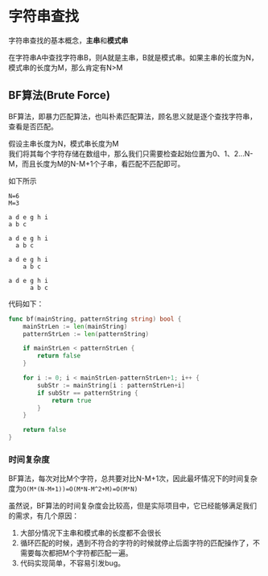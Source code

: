 # 字符串查找
字符串查找的基本概念，**主串**和**模式串**

在字符串A中查找字符串B，则A就是主串，B就是模式串。如果主串的长度为N，模式串的长度为M，那么肯定有N>M

## BF算法(Brute Force)
BF算法，即暴力匹配算法，也叫朴素匹配算法，顾名思义就是逐个查找字符串，查看是否匹配。

假设主串长度为N，模式串长度为M  
我们将其每个字符存储在数组中，那么我们只需要检查起始位置为0、1、2...N-M，而且长度为M的N-M+1个子串，看匹配不匹配即可。

如下所示
```
N=6
M=3

a d e g h i
a b c

a d e g h i
  a b c

a d e g h i
    a b c

a d e g h i
      a b c  
```

代码如下：
```go
func bf(mainString, patternString string) bool {
	mainStrLen := len(mainString)
	patternStrLen := len(patternString)

	if mainStrLen < patternStrLen {
		return false
	}

	for i := 0; i < mainStrLen-patternStrLen+1; i++ {
		subStr := mainString[i : patternStrLen+i]
		if subStr == patternString {
			return true
		}
	}

	return false
}
```

### 时间复杂度
BF算法，每次对比M个字符，总共要对比N-M+1次，因此最坏情况下的时间复杂度为`O(M*(N-M+1))=O(M*N-M^2+M)=O(M*N)`

虽然说，BF算法的时间复杂度会比较高，但是实际项目中，它已经能够满足我们的需求，有几个原因：
1. 大部分情况下主串和模式串的长度都不会很长
2. 循环匹配的时候，遇到不符合的字符的时候就停止后面字符的匹配操作了，不需要每次都把M个字符都匹配一遍。
3. 代码实现简单，不容易引发bug。